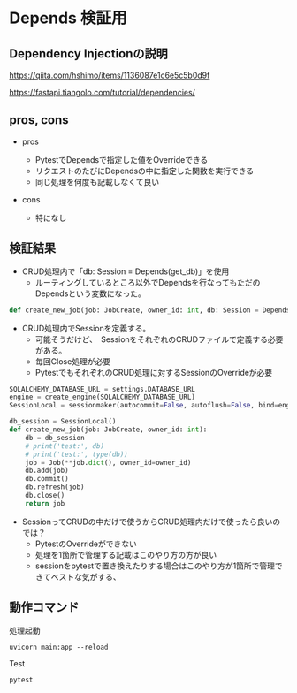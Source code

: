# Depends 検証用

## Dependency Injectionの説明

https://qiita.com/hshimo/items/1136087e1c6e5c5b0d9f

https://fastapi.tiangolo.com/tutorial/dependencies/


## pros, cons

- pros
    - PytestでDependsで指定した値をOverrideできる
    - リクエストのたびにDependsの中に指定した関数を実行できる
    - 同じ処理を何度も記載しなくて良い   

- cons
    - 特になし

## 検証結果

- CRUD処理内で「db: Session = Depends(get_db)」を使用
    - ルーティングしているところ以外でDependsを行なってもただのDependsという変数になった。
```python
def create_new_job(job: JobCreate, owner_id: int, db: Session = Depends(get_db)):
```    


- CRUD処理内でSessionを定義する。
    - 可能そうだけど、　SessionをそれぞれのCRUDファイルで定義する必要がある。
    - 毎回Close処理が必要
    - PytestでもそれぞれのCRUD処理に対するSessionのOverrideが必要
```python
SQLALCHEMY_DATABASE_URL = settings.DATABASE_URL
engine = create_engine(SQLALCHEMY_DATABASE_URL)
SessionLocal = sessionmaker(autocommit=False, autoflush=False, bind=engine)

db_session = SessionLocal()
def create_new_job(job: JobCreate, owner_id: int):
    db = db_session
    # print('test:', db)
    # print('test:', type(db))
    job = Job(**job.dict(), owner_id=owner_id)
    db.add(job)
    db.commit()
    db.refresh(job)
    db.close()
    return job
```

- SessionってCRUDの中だけで使うからCRUD処理内だけで使ったら良いのでは？
    - PytestのOverrideができない
    - 処理を1箇所で管理する記載はこのやり方の方が良い
    - sessionをpytestで置き換えたりする場合はこのやり方が1箇所で管理できてベストな気がする、

## 動作コマンド
処理起動
```
uvicorn main:app --reload
```

Test
```
pytest
```

